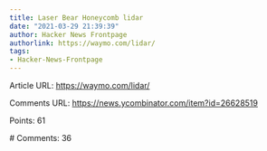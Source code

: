 ```yaml
---
title: Laser Bear Honeycomb lidar
date: "2021-03-29 21:39:39"
author: Hacker News Frontpage
authorlink: https://waymo.com/lidar/
tags:
- Hacker-News-Frontpage
---
```


<p>Article URL: <a href="https://waymo.com/lidar/">https://waymo.com/lidar/</a></p>
<p>Comments URL: <a href="https://news.ycombinator.com/item?id=26628519">https://news.ycombinator.com/item?id=26628519</a></p>
<p>Points: 61</p>
<p># Comments: 36</p>
